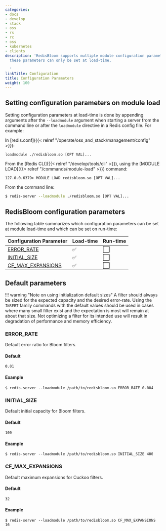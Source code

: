 ```yaml
---
categories:
- docs
- develop
- stack
- oss
- rs
- rc
- oss
- kubernetes
- clients
description: 'RedisBloom supports multiple module configuration parameters. All of
  these parameters can only be set at load-time.

  '
linkTitle: Configuration
title: Configuration Parameters
weight: 100
---
```


## Setting configuration parameters on module load

Setting configuration parameters at load-time is done by appending arguments after the `--loadmodule` argument when starting a server from the command line or after the `loadmodule` directive in a Redis config file. For example:

In [redis.conf]({{< relref "/operate/oss_and_stack/management/config" >}}):

```sh
loadmodule ./redisbloom.so [OPT VAL]...
```

From the [Redis CLI]({{< relref "/develop/tools/cli" >}}), using the [MODULE LOAD]({{< relref "/commands/module-load" >}}) command:

```
127.0.0.6379> MODULE LOAD redisbloom.so [OPT VAL]...
```

From the command line:

```sh
$ redis-server --loadmodule ./redisbloom.so [OPT VAL]...
```

## RedisBloom configuration parameters

The following table summarizes which configuration parameters can be set at module load-time and which can be set on run-time:

| Configuration Parameter                 | Load-time          | Run-time             |
| :-------                                | :-----             | :-----------         |
| [ERROR_RATE](#error_rate)               | :white_check_mark: | :white_large_square: |
| [INITIAL_SIZE](#initial_size)           | :white_check_mark: | :white_large_square: |
| [CF_MAX_EXPANSIONS](#cf_max_expansions) | :white_check_mark: | :white_large_square: |


## Default parameters

!!! warning "Note on using initialization default sizes"
    A filter should always be sized for the expected capacity and the desired error-rate.
    Using the `INSERT` family commands with the default values should be used in cases where many small filter exist and the expectation is most will remain at about that size.
    Not optimizing a filter for its intended use will result in degradation of performance and memory efficiency.

### ERROR_RATE

Default error ratio for Bloom filters.

#### Default

`0.01`

#### Example

```
$ redis-server --loadmodule /path/to/redisbloom.so ERROR_RATE 0.004
```

### INITIAL_SIZE

Default initial capacity for Bloom filters.

#### Default

`100`

#### Example

```
$ redis-server --loadmodule /path/to/redisbloom.so INITIAL_SIZE 400
```

### CF_MAX_EXPANSIONS

Default maximum expansions for Cuckoo filters.

#### Default

`32`

#### Example

```
$ redis-server --loadmodule /path/to/redisbloom.so CF_MAX_EXPANSIONS 16
```

